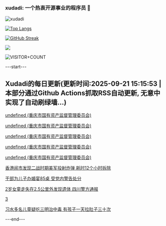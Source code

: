 ### xudadi: 一个热衷开源事业的程序员 👋

![xudadi](https://github-readme-stats-git-masterorgs-github-readme-stats-team.vercel.app/api?username=xudadi)

[![Top Langs](https://github-readme-stats.vercel.app/api/top-langs/?username=xudadi)](https://github.com/anuraghazra/github-readme-stats)

[![GitHub Streak](https://streak-stats.demolab.com?user=xudadi&locale=zh_Hans)](https://git.io/streak-stats)

![](https://raw.githubusercontent.com/xudadi/xudadi/main/assets/github-contribution-grid-snake.svg)

![VISITOR+COUNT](https://komarev.com/ghpvc/?username=xudadi&label=VISITOR+COUNT)


---start---

## Xudadi的每日更新(更新时间:2025-09-21 15:15:53 | 本部分通过Github Actions抓取RSS自动更新, 无意中实现了自动刷绿墙...)

[undefined (重庆市国有资产监督管理委员会)](https://dadilab.github.io/feeds/all.xml)

[undefined (重庆市国有资产监督管理委员会)](https://dadilab.github.io/feeds/all.xml)

[undefined (重庆市国有资产监督管理委员会)](https://dadilab.github.io/feeds/all.xml)

[undefined (重庆市国有资产监督管理委员会)](https://dadilab.github.io/feeds/all.xml)

[undefined (重庆市国有资产监督管理委员会)](https://dadilab.github.io/feeds/all.xml)

[香港闹市发现二战时期美军投射炸弹 耗时12个小时拆除](https://m.163.com/news/article/K9VHCT520550A0OW.html)

[干部为儿子办婚宴85桌 受党内警告处分](https://m.163.com/news/article/K9VUT4E70514R9P4.html)

[2岁女童走失在2.5公里外发现遗体 四川警方通报](https://m.163.com/news/article/K9VSHALL0534A4SC.html)

[3](https://m.163.com/touch/news/sub/domestic)

[习水多名儿童疑吃三明治中毒 有孩子一天拉肚子三十次](https://m.163.com/news/article/K9VPF5GQ053469LG.html)

---end---
